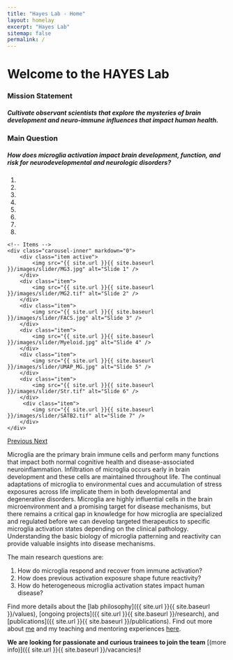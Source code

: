 ```yaml
---
title: "Hayes Lab - Home"
layout: homelay
excerpt: "Hayes Lab"
sitemap: false
permalink: /
---
```

# Welcome to the HAYES Lab
### Mission Statement
##### Cultivate observant scientists that explore the mysteries of brain development and neuro-immune influences that impact human health.

### Main Question
##### How does microglia activation impact brain development, function, and risk for neurodevelopmental and neurologic disorders?

<div markdown="0" id="carousel" class="carousel slide" data-ride="carousel" data-interval="4000" data-pause="hover" >
    <!-- Menu -->
    <ol class="carousel-indicators">
        <li data-target="#carousel" data-slide-to="0" class="active"></li>
        <li data-target="#carousel" data-slide-to="1"></li>
        <li data-target="#carousel" data-slide-to="2"></li>
        <li data-target="#carousel" data-slide-to="3"></li>
        <li data-target="#carousel" data-slide-to="4"></li>
        <li data-target="#carousel" data-slide-to="5"></li>
        <li data-target="#carousel" data-slide-to="6"></li>
        <li data-target="#carousel" data-slide-to="7"></li>
    </ol>

    <!-- Items -->
    <div class="carousel-inner" markdown="0">
        <div class="item active">
            <img src="{{ site.url }}{{ site.baseurl }}/images/slider/MG3.jpg" alt="Slide 1" />
        </div>
        <div class="item">
            <img src="{{ site.url }}{{ site.baseurl }}/images/slider/MG2.tif" alt="Slide 2" />
        </div>
        <div class="item">
            <img src="{{ site.url }}{{ site.baseurl }}/images/slider/FACS.jpg" alt="Slide 3" />
        </div>
        <div class="item">
            <img src="{{ site.url }}{{ site.baseurl }}/images/slider/Myeloid.jpg" alt="Slide 4" />
        </div>
        <div class="item">
            <img src="{{ site.url }}{{ site.baseurl }}/images/slider/UMAP_MG.jpg" alt="Slide 5" />
        </div>
        <div class="item">
            <img src="{{ site.url }}{{ site.baseurl }}/images/slider/Str.tif" alt="Slide 6" />
        </div>       
         <div class="item">
            <img src="{{ site.url }}{{ site.baseurl }}/images/slider/SATB2.tif" alt="Slide 7" />
        </div>
    </div>
  <a class="left carousel-control" href="#carousel" role="button" data-slide="prev">
    <span class="glyphicon glyphicon-chevron-left" aria-hidden="true"></span>
    <span class="sr-only">Previous</span>
  </a>
  <a class="right carousel-control" href="#carousel" role="button" data-slide="next">
    <span class="glyphicon glyphicon-chevron-right" aria-hidden="true"></span>
    <span class="sr-only">Next</span>
  </a>
</div>

Microglia are the primary brain immune cells and perform many functions that impact both normal cognitive health and disease-associated neuroinflammation. Infiltration of microglia occurs early in brain development and these cells are maintained throughout life. The continual adaptations of microglia to environmental cues and accumulation of stress exposures across life implicate them in both developmental and degenerative disorders. Microglia are highly influential cells in the brain microenvironment and a promising target for disease mechanisms, but there remains a critical gap in knowledge for how microglia are specialized and regulated before we can develop targeted therapeutics to specific microglia activation states depending on the clinical pathology. Understanding the basic biology of microglia patterning and reactivity can provide valuable insights into disease mechanisms. 

The main research questions are: 

1. How do microglia respond and recover from immune activation?
2. How does previous activation exposure shape future reactivity?
3. How do heterogeneous microglia activation states impact human disease?

Find more details about the [lab philosophy]({{ site.url }}{{ site.baseurl }}/values), [ongoing projects]({{ site.url }}{{ site.baseurl }}/research), and [publications]({{ site.url }}{{ site.baseurl }}/publications). 
Find out more about [me](https://lindsaynhayes.github.io) and my teaching and mentoring experiences [here](https://lindsaynhayes.github.io/teaching.html).

 **We are  looking for passionate and curious trainees to join the team** [(more info)]({{ site.url }}{{ site.baseurl }}/vacancies)**!**